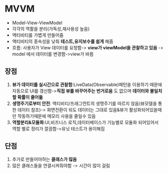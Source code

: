 # MVVM
* Model-View-ViewModel
* 각각의 역활을 분리(가독성,재사용성 높음)
* 액티비티를 가볍게 만들어줌
* 액티비티의 종속성을 낮춰 __테스트,유지보수를 쉽게__ 해줌
* 흐름: 사용자가 View 데이터를 요청함-> __view가 viewModel을 관찰하고 있음__ -> model 에서 데이터를 변경함->view가 바뀜
## 장점
1. __뷰가 데이터를 실시간으로 관찰함__:LiveData(Observable)패턴을 이용하기 때문에 자동으로 UI를 갱신함->__직접 뷰를 바꾸어주는 번거로움__ 도 없으며 __데이터와 불일치할 확률이 줄어듦__
2. __생명주기로부터 안전__: 액티비티/프래그먼트의 생명주기를 따르지 않음(뷰모델을 통한 데이터 참조)-> 화면전환이 되도 데이터는 그대로 있음&뷰가 활성화되어있을때만 작동하기때문에 메모리 사용을 줄일수 있음
3. __역할분리&모듈화__:UI,비즈니스 로직,데이터베이스가 기능별로 모듈화 되어있어서 역할 별로 정리가 깔끔함->유닛 테스트가 용이해짐
## 단점
1. 추가로 만들어야하는 __클래스가 많음__
2. 많은 클래스들을 연결시켜줘야함
-> 시간이 많이 걸림
